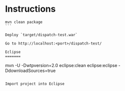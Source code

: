 
Instructions
============

````
mvn clean package
```

Deploy `target/dispatch-test.war`

Go to http://localhost:<port>/dispatch-test/

Eclipse
=======

````
mvn -U -Dwtpversion=2.0 eclipse:clean eclipse:eclipse -DdownloadSources=true
````

Import project into Eclipse
 
